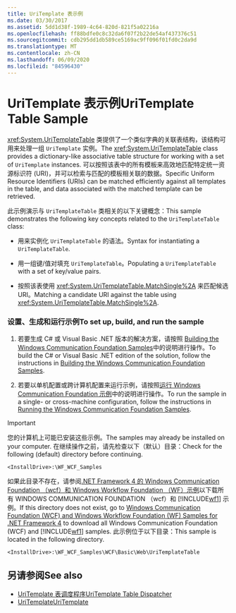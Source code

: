 ```yaml
---
title: UriTemplate 表示例
ms.date: 03/30/2017
ms.assetid: 5dd1d38f-1989-4c64-820d-821f5a02216a
ms.openlocfilehash: ff88bdfe0c8c32da6f07f2b22de54af437376c51
ms.sourcegitcommit: cdb295dd1db589ce5169ac9ff096f01fd0c2da9d
ms.translationtype: MT
ms.contentlocale: zh-CN
ms.lasthandoff: 06/09/2020
ms.locfileid: "84596430"
---
```

# <a name="uritemplate-table-sample"></a><span data-ttu-id="1402e-102">UriTemplate 表示例</span><span class="sxs-lookup"><span data-stu-id="1402e-102">UriTemplate Table Sample</span></span>
<span data-ttu-id="1402e-103"><xref:System.UriTemplateTable> 类提供了一个类似字典的关联表结构，该结构可用来处理一组 `UriTemplate` 实例。</span><span class="sxs-lookup"><span data-stu-id="1402e-103">The <xref:System.UriTemplateTable> class provides a dictionary-like associative table structure for working with a set of `UriTemplate` instances.</span></span> <span data-ttu-id="1402e-104">可以按照该表中的所有模板来高效地匹配特定统一资源标识符 (URI)，并可以检索与匹配的模板相关联的数据。</span><span class="sxs-lookup"><span data-stu-id="1402e-104">Specific Uniform Resource Identifiers (URIs) can be matched efficiently against all templates in the table, and data associated with the matched template can be retrieved.</span></span>  
  
 <span data-ttu-id="1402e-105">此示例演示与 `UriTemplateTable` 类相关的以下关键概念：</span><span class="sxs-lookup"><span data-stu-id="1402e-105">This sample demonstrates the following key concepts related to the `UriTemplateTable` class:</span></span>  
  
- <span data-ttu-id="1402e-106">用来实例化 `UriTemplateTable` 的语法。</span><span class="sxs-lookup"><span data-stu-id="1402e-106">Syntax for instantiating a `UriTemplateTable`.</span></span>  
  
- <span data-ttu-id="1402e-107">用一组键/值对填充 `UriTemplateTable`。</span><span class="sxs-lookup"><span data-stu-id="1402e-107">Populating a `UriTemplateTable` with a set of key/value pairs.</span></span>  
  
- <span data-ttu-id="1402e-108">按照该表使用 <xref:System.UriTemplateTable.MatchSingle%2A> 来匹配候选 URI。</span><span class="sxs-lookup"><span data-stu-id="1402e-108">Matching a candidate URI against the table using <xref:System.UriTemplateTable.MatchSingle%2A>.</span></span>  
  
### <a name="to-set-up-build-and-run-the-sample"></a><span data-ttu-id="1402e-109">设置、生成和运行示例</span><span class="sxs-lookup"><span data-stu-id="1402e-109">To set up, build, and run the sample</span></span>  
  
1. <span data-ttu-id="1402e-110">若要生成 C# 或 Visual Basic .NET 版本的解决方案，请按照 [Building the Windows Communication Foundation Samples](building-the-samples.md)中的说明进行操作。</span><span class="sxs-lookup"><span data-stu-id="1402e-110">To build the C# or Visual Basic .NET edition of the solution, follow the instructions in [Building the Windows Communication Foundation Samples](building-the-samples.md).</span></span>  
  
2. <span data-ttu-id="1402e-111">若要以单机配置或跨计算机配置来运行示例，请按照[运行 Windows Communication Foundation 示例](running-the-samples.md)中的说明进行操作。</span><span class="sxs-lookup"><span data-stu-id="1402e-111">To run the sample in a single- or cross-machine configuration, follow the instructions in [Running the Windows Communication Foundation Samples](running-the-samples.md).</span></span>  
  
> [!IMPORTANT]
> <span data-ttu-id="1402e-112">您的计算机上可能已安装这些示例。</span><span class="sxs-lookup"><span data-stu-id="1402e-112">The samples may already be installed on your computer.</span></span> <span data-ttu-id="1402e-113">在继续操作之前，请先检查以下（默认）目录：</span><span class="sxs-lookup"><span data-stu-id="1402e-113">Check for the following (default) directory before continuing.</span></span>  
>
> `<InstallDrive>:\WF_WCF_Samples`  
>
> <span data-ttu-id="1402e-114">如果此目录不存在，请参阅[.NET Framework 4 的 Windows Communication Foundation （wcf）和 Windows Workflow Foundation （WF）示例](https://www.microsoft.com/download/details.aspx?id=21459)以下载所有 WINDOWS COMMUNICATION FOUNDATION （wcf）和 [!INCLUDE[wf1](../../../../includes/wf1-md.md)] 示例。</span><span class="sxs-lookup"><span data-stu-id="1402e-114">If this directory does not exist, go to [Windows Communication Foundation (WCF) and Windows Workflow Foundation (WF) Samples for .NET Framework 4](https://www.microsoft.com/download/details.aspx?id=21459) to download all Windows Communication Foundation (WCF) and [!INCLUDE[wf1](../../../../includes/wf1-md.md)] samples.</span></span> <span data-ttu-id="1402e-115">此示例位于以下目录：</span><span class="sxs-lookup"><span data-stu-id="1402e-115">This sample is located in the following directory.</span></span>  
>
> `<InstallDrive>:\WF_WCF_Samples\WCF\Basic\Web\UriTemplateTable`  
  
## <a name="see-also"></a><span data-ttu-id="1402e-116">另请参阅</span><span class="sxs-lookup"><span data-stu-id="1402e-116">See also</span></span>

- [<span data-ttu-id="1402e-117">UriTemplate 表调度程序</span><span class="sxs-lookup"><span data-stu-id="1402e-117">UriTemplate Table Dispatcher</span></span>](uritemplate-table-dispatcher-sample.md)
- [<span data-ttu-id="1402e-118">UriTemplate</span><span class="sxs-lookup"><span data-stu-id="1402e-118">UriTemplate</span></span>](uritemplate-sample.md)
